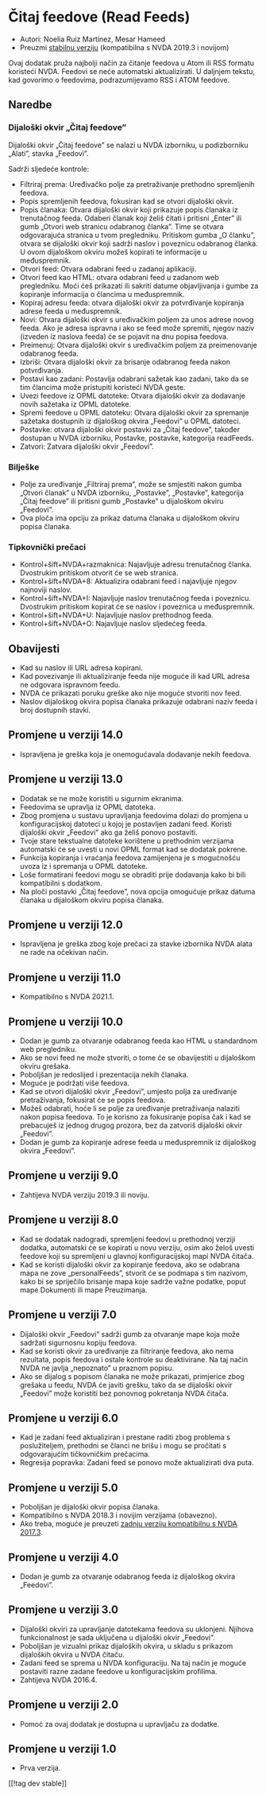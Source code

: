 # Čitaj feedove (Read Feeds) #

* Autori: Noelia Ruiz Martínez, Mesar Hameed
* Preuzmi [stabilnu verziju][1] (kompatibilna s NVDA 2019.3 i novijom)

Ovaj dodatak pruža najbolji način za čitanje feedova u Atom ili RSS formatu
koristeći NVDA. Feedovi se neće automatski aktualizirati. U daljnjem tekstu,
kad govorimo o feedovima, podrazumijevamo RSS i ATOM feedove.

## Naredbe ##

### Dijaloški okvir „Čitaj feedove” ###

Dijaloški okvir „Čitaj feedove” se nalazi u NVDA izborniku, u podizborniku
„Alati”, stavka „Feedovi”.

Sadrži sljedeće kontrole:

* Filtriraj prema: Uređivačko polje za pretraživanje prethodno spremljenih
  feedova.
* Popis spremljenih feedova, fokusiran kad se otvori dijaloški okvir.
* Popis članaka: Otvara dijaloški okvir koji prikazuje popis članaka iz
  trenutačnog feeda. Odaberi članak koji želiš čitati i pritisni „Enter” ili
  gumb „Otvori web stranicu odabranog članka”. Time se otvara odgovarajuća
  stranica u tvom pregledniku. Pritiskom gumba „O članku”, otvara se
  dijaloški okvir koji sadrži naslov i poveznicu odabranog članka. U ovom
  dijaloškom okviru možeš kopirati te informacije u međuspremnik.
* Otvori feed: Otvara odabrani feed u zadanoj aplikaciji.
* Otvori feed kao HTML: otvara odabrani feed u zadanom web pregledniku. Moći
  ćeš prikazati ili sakriti datume objavljivanja i gumbe za kopiranje
  informacija o člancima u međuspremnik.
* Kopiraj adresu feeda: otvara dijaloški okvir za potvrđivanje kopiranja
  adrese feeda u međuspremnik.
* Novi: Otvara dijaloški okvir s uređivačkim poljem za unos adrese novog
  feeda. Ako je adresa ispravna i ako se feed može spremiti, njegov naziv
  (izveden iz naslova feeda) će se pojavit na dnu popisa feedova.
* Preimenuj: Otvara dijaloški okvir s uređivačkim poljem za preimenovanje
  odabranog feeda.
* Izbriši: Otvara dijaloški okvir za brisanje odabranog feeda nakon
  potvrđivanja.
* Postavi kao zadani: Postavlja odabrani sažetak kao zadani, tako da se tim
  člancima može pristupiti koristeći NVDA geste.
* Uvezi feedove iz OPML datoteke: Otvara dijaloški okvir za dodavanje novih
  sažetaka iz OPML datoteke.
* Spremi feedove u OPML datoteku: Otvara dijaloški okvir za spremanje
  sažetaka dostupnih iz dijaloškog okvira „Feedovi” u OPML datoteci.
* Postavke: otvara dijaloški okvir postavki za „Čitaj feedove”, također
  dostupan u NVDA izborniku, Postavke, postavke, kategorija readFeeds.
* Zatvori: Zatvara dijaloški okvir „Feedovi”.

### Bilješke #####

* Polje za uređivanje „Filtriraj prema”, može se smjestiti nakon gumba
  „Otvori članak” u NVDA izborniku, „Postavke”, „Postavke”, kategorija
  „Čitaj feedove” ili pritisni gumb „Postavke” u dijaloškom okviru
  „Feedovi”.
* Ova ploča ima opciju za prikaz datuma članaka u dijaloškom okviru popisa
  članaka.


### Tipkovnički prečaci ###

* Kontrol+šift+NVDA+razmaknica: Najavljuje adresu trenutačnog
  članka. Dvostrukim pritiskom otvorit će se web stranica.
* Kontrol+šift+NVDA+8: Aktualizira odabrani feed i najavljuje njegov
  najnoviji naslov.
* Kontrol+šift+NVDA+I: Najavljuje naslov trenutačnog feeda i
  poveznicu. Dvostrukim pritiskom kopirat će se naslov i poveznica u
  međuspremnik.
* Kontrol+šift+NVDA+U: Najavljuje naslov prethodnog feeda.
* Kontrol+šift+NVDA+O: Najavljuje naslov sljedećeg feeda.

## Obavijesti ##

* Kad su naslov ili URL adresa kopirani.
* Kad povezivanje ili aktualiziranje feeda nije moguće ili kad URL adresa ne
  odgovara ispravnom feedu.
* NVDA će prikazati poruku greške ako nije moguće stvoriti nov feed.
* Naslov dijaloškog okvira popisa članaka prikazuje odabrani naziv feeda i
  broj dostupnih stavki.

## Promjene u verziji 14.0

* Ispravljena je greška koja je onemogućavala dodavanje nekih feedova.

## Promjene u verziji 13.0

* Dodatak se ne može koristiti u sigurnim ekranima.
* Feedovima se upravlja iz OPML datoteka.
* Zbog promjena u sustavu upravljanja feedovima dolazi do promjena u
  konfiguracijskoj datoteci u kojoj je postavljen zadani feed. Koristi
  dijaloški okvir „Feedovi” ako ga želiš ponovo postaviti.
* Tvoje stare tekstualne datoteke korištene u prethodnim verzijama
  automatski će se uvesti u novi OPML format kad se dodatak pokrene.
* Funkcija kopiranja i vraćanja feedova zamijenjena je s mogućnošću uvoza iz
  i spremanja u OPML datoteke.
* Loše formatirani feedovi mogu se obraditi prije dodavanja kako bi bili
  kompatibilni s dodatkom.
* Na ploči postavki „Čitaj feedove”, nova opcija omogućuje prikaz datuma
  članaka u dijaloškom okviru popisa članaka.

## Promjene u verziji 12.0

* Ispravljena je greška zbog koje prečaci za stavke izbornika NVDA alata ne
  rade na očekivan način.

## Promjene u verziji 11.0

* Kompatibilno s NVDA 2021.1.

## Promjene u verziji 10.0 ##

* Dodan je gumb za otvaranje odabranog feeda kao HTML u standardnom web
  pregledniku.
* Ako se novi feed ne može stvoriti, o tome će se obavijestiti u dijaloškom
  okviru grešaka.
* Poboljšan je redoslijed i prezentacija nekih članaka.
* Moguće je podržati više feedova.
* Kad se otvori dijaloški okvir „Feedovi”, umjesto polja za uređivanje
  pretraživanja, fokusirat će se popis feedova.
* Možeš odabrati, hoće li se polje za uređivanje pretraživanja nalaziti
  nakon popisa feedova. To je korisno za fokusiranje popisa čak i kad se
  prebacuješ iz jednog drugog prozora, bez da zatvoriš dijaloški okvir
  „Feedovi”.
* Dodan je gumb za kopiranje adrese feeda u međuspremnik iz dijaloškog
  okvira „Feedovi”.

## Promjene u verziji 9.0 ##

* Zahtijeva NVDA verziju 2019.3 ili noviju.

## Promjene u verziji 8.0 ##

* Kad se dodatak nadogradi, spremljeni feedovi u prethodnoj verziji dodatka,
  automatski će se kopirati u novu verziju, osim ako želoš uvesti feedove
  koji su spremljeni u glavnoj konfiguracijskoj mapi NVDA čitača.
* Kad se koristi dijaloški okvir za kopiranje feedova, ako se odabrana mapa
  ne zove „personalFeeds”, stvorit će se podmapa s tim nazivom, kako bi se
  spriječilo brisanje mapa koje sadrže važne podatke, poput mape Dokumenti
  ili mape Preuzimanja.

## Promjene u verziji 7.0 ##

* Dijaloški okvir „Feedovi” sadrži gumb za otvaranje mape koja može sadržati
  sigurnosnu kopiju feedova.
* Kad se koristi okvir za uređivanje za filtriranje feedova, ako nema
  rezultata, popis feedova i ostale kontrole su deaktivirane. Na taj način
  NVDA ne javlja „nepoznato” u praznom popisu.
* Ako se dijalog s popisom članaka ne može prikazati, primjerice zbog
  grešaka u feedu, NVDA će javiti grešku, tako da se dijaloški okvir
  „Feedovi” može koristiti bez ponovnog pokretanja NVDA čitača.

## Promjene u verziji 6.0 ##

* Kad je zadani feed aktualiziran i prestane raditi zbog problema s
  poslužiteljem, prethodni se članci ne brišu i mogu se pročitati s
  odgovarajućim tičkovničkim prečacima.
* Regresija popravka: Zadani feed se ponovo može aktualizirati dva puta.

## Promjene u verziji 5.0 ##

* Poboljšan je dijaloški okvir popisa članaka.
* Kompatibilno s NVDA 2018.3 i novijim verzijama (obavezno).
* Ako treba, moguće je preuzeti [zadnju verziju kompatibilnu s NVDA
  2017.3][3].

## Promjene u verziji 4.0 ##

* Dodan je gumb za otvaranje odabranog feeda iz dijaloškog okvira „Feedovi”.

## Promjene u verziji 3.0 ##

* Dijaloški okviri za upravljanje datotekama feedova su uklonjeni. Njihova
  funkcionalnost je sada uključena u dijaloški okvir „Feedovi”.
* Poboljšan je vizualni prikaz dijaloških okvira, u skladu s prikazom
  dijaloških okvira u NVDA čitaču.
* Zadani feed se sprema u NVDA konfiguraciju. Na taj način je moguće
  postaviti razne zadane feedove u konfiguracijskim profilima.
* Zahtijeva NVDA 2016.4.

## Promjene u verziji 2.0 ##

* Pomoć za ovaj dodatak je dostupna u upravljaču za dodatke.

## Promjene u verziji 1.0 ##

* Prva verzija.

[[!tag dev stable]]

[1]: https://www.nvaccess.org/addonStore/legacy?file=readFeeds

[3]: https://www.nvaccess.org/addonStore/legacy?file=rf-o
